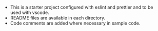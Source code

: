 - This is a starter project configured with eslint and prettier and to be used with vscode.
- README files are available in each directory.
- Code comments are added where necessary in sample code.
